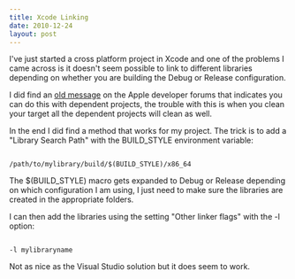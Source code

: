 ```yaml
---
title: Xcode Linking
date: 2010-12-24
layout: post
---
```


<p>I've just started a cross platform project in Xcode and one of the problems I came across is it doesn't seem possible to link to different libraries depending on whether you are building the Debug or Release configuration.</p>

<p>I did find an <a href="http://lists.apple.com/archives/xcode-users/2005/Jul/msg00439.html">old message</a> on the Apple developer forums that indicates you can do this with dependent projects, the trouble with this is when you clean your target all the dependent projects will clean as well.</p>

<p>In the end I did find a method that works for my project. The trick is to add a "Library Search Path" with the BUILD_STYLE environment variable:</p>

<code>
/path/to/mylibrary/build/$(BUILD_STYLE)/x86_64
</code>

<p>The $(BUILD_STYLE) macro gets expanded to Debug or Release depending on which configuration I am using, I just need to make sure the libraries are created in the appropriate folders.</p>

<p>I can then add the libraries using the setting "Other linker flags" with the -l option:</p>

<code> 
-l mylibraryname
</code>

<p>Not as nice as the Visual Studio solution but it does seem to work.</p>